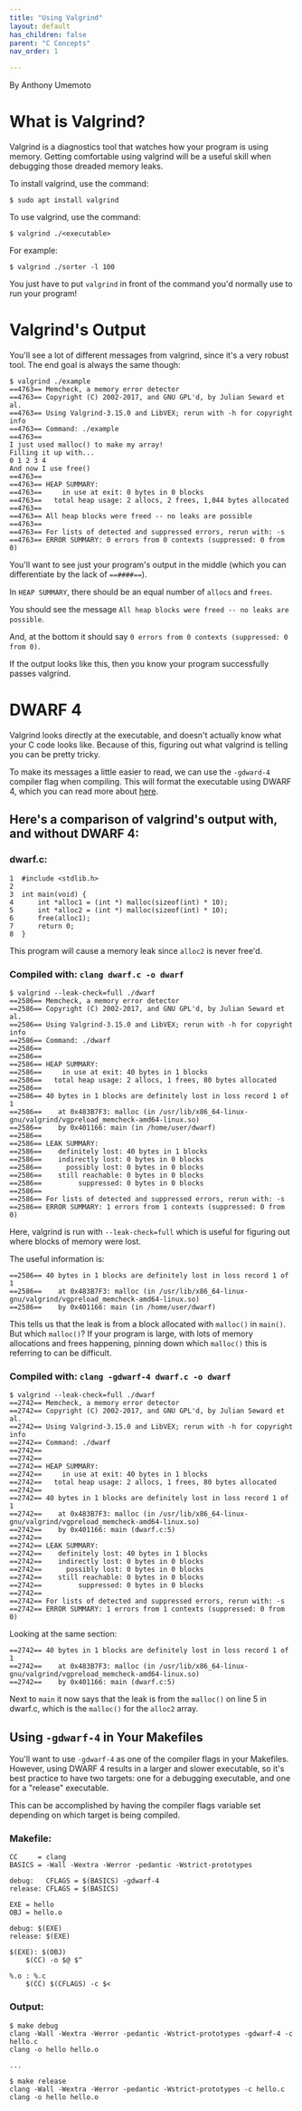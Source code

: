 ```yaml
---
title: "Using Valgrind"
layout: default
has_children: false
parent: "C Concepts"
nav_order: 1

---
```


By Anthony Umemoto

# What is Valgrind?

Valgrind is a diagnostics tool that watches how your program is using memory. Getting comfortable using valgrind will be a useful skill when debugging those dreaded memory leaks.

To install valgrind, use the command:
```
$ sudo apt install valgrind
```

To use valgrind, use the command:
```
$ valgrind ./<executable>
```

For example:
```
$ valgrind ./sorter -l 100
```
You just have to put `valgrind` in front of the command you'd normally use to run your program!

# Valgrind's Output

You'll see a lot of different messages from valgrind, since it's a very robust tool. The end goal is always the same though:

```
$ valgrind ./example
==4763== Memcheck, a memory error detector
==4763== Copyright (C) 2002-2017, and GNU GPL'd, by Julian Seward et al.
==4763== Using Valgrind-3.15.0 and LibVEX; rerun with -h for copyright info
==4763== Command: ./example
==4763== 
I just used malloc() to make my array!
Filling it up with...
0 1 2 3 4 
And now I use free()
==4763== 
==4763== HEAP SUMMARY:
==4763==     in use at exit: 0 bytes in 0 blocks
==4763==   total heap usage: 2 allocs, 2 frees, 1,044 bytes allocated
==4763== 
==4763== All heap blocks were freed -- no leaks are possible
==4763== 
==4763== For lists of detected and suppressed errors, rerun with: -s
==4763== ERROR SUMMARY: 0 errors from 0 contexts (suppressed: 0 from 0)
```

You'll want to see just your program's output in the middle (which you can differentiate by the lack of `==####==`). 

In `HEAP SUMMARY`, there should be an equal number of `allocs` and `frees`. 

You should see the message `All heap blocks were freed -- no leaks are possible`. 

And, at the bottom it should say `0 errors from 0 contexts (suppressed: 0 from 0)`.

If the output looks like this, then you know your program successfully passes valgrind.

# DWARF 4

Valgrind looks directly at the executable, and doesn't actually know what your C code looks like. Because of this, figuring out what valgrind is telling you can be pretty tricky.

To make its messages a little easier to read, we can use the `-gdward-4` compiler flag when compiling. This will format the executable using DWARF 4, which you can read more about [here](https://dwarfstd.org/dwarf4std.html).

## Here's a comparison of valgrind's output with, and without DWARF 4:

### dwarf.c:
```
1  #include <stdlib.h>
2  
3  int main(void) {
4      int *alloc1 = (int *) malloc(sizeof(int) * 10);
5      int *alloc2 = (int *) malloc(sizeof(int) * 10);
6      free(alloc1);
7      return 0;
8  }
```
This program will cause a memory leak since `alloc2` is never free'd.

### Compiled with: `clang dwarf.c -o dwarf`
```
$ valgrind --leak-check=full ./dwarf
==2586== Memcheck, a memory error detector
==2586== Copyright (C) 2002-2017, and GNU GPL'd, by Julian Seward et al.
==2586== Using Valgrind-3.15.0 and LibVEX; rerun with -h for copyright info
==2586== Command: ./dwarf
==2586== 
==2586== 
==2586== HEAP SUMMARY:
==2586==     in use at exit: 40 bytes in 1 blocks
==2586==   total heap usage: 2 allocs, 1 frees, 80 bytes allocated
==2586== 
==2586== 40 bytes in 1 blocks are definitely lost in loss record 1 of 1
==2586==    at 0x483B7F3: malloc (in /usr/lib/x86_64-linux-gnu/valgrind/vgpreload_memcheck-amd64-linux.so)
==2586==    by 0x401166: main (in /home/user/dwarf)
==2586== 
==2586== LEAK SUMMARY:
==2586==    definitely lost: 40 bytes in 1 blocks
==2586==    indirectly lost: 0 bytes in 0 blocks
==2586==      possibly lost: 0 bytes in 0 blocks
==2586==    still reachable: 0 bytes in 0 blocks
==2586==         suppressed: 0 bytes in 0 blocks
==2586== 
==2586== For lists of detected and suppressed errors, rerun with: -s
==2586== ERROR SUMMARY: 1 errors from 1 contexts (suppressed: 0 from 0)
```

Here, valgrind is run with `--leak-check=full` which is useful for figuring out where blocks of memory were lost.

The useful information is:
```
==2586== 40 bytes in 1 blocks are definitely lost in loss record 1 of 1
==2586==    at 0x483B7F3: malloc (in /usr/lib/x86_64-linux-gnu/valgrind/vgpreload_memcheck-amd64-linux.so)
==2586==    by 0x401166: main (in /home/user/dwarf)
```
This tells us that the leak is from a block allocated with `malloc()` in `main()`. But which `malloc()`? If your program is large, with lots of memory allocations and frees happening, pinning down which `malloc()` this is referring to can be difficult.

### Compiled with: `clang -gdwarf-4 dwarf.c -o dwarf`
```
$ valgrind --leak-check=full ./dwarf
==2742== Memcheck, a memory error detector
==2742== Copyright (C) 2002-2017, and GNU GPL'd, by Julian Seward et al.
==2742== Using Valgrind-3.15.0 and LibVEX; rerun with -h for copyright info
==2742== Command: ./dwarf
==2742== 
==2742== 
==2742== HEAP SUMMARY:
==2742==     in use at exit: 40 bytes in 1 blocks
==2742==   total heap usage: 2 allocs, 1 frees, 80 bytes allocated
==2742== 
==2742== 40 bytes in 1 blocks are definitely lost in loss record 1 of 1
==2742==    at 0x483B7F3: malloc (in /usr/lib/x86_64-linux-gnu/valgrind/vgpreload_memcheck-amd64-linux.so)
==2742==    by 0x401166: main (dwarf.c:5)
==2742== 
==2742== LEAK SUMMARY:
==2742==    definitely lost: 40 bytes in 1 blocks
==2742==    indirectly lost: 0 bytes in 0 blocks
==2742==      possibly lost: 0 bytes in 0 blocks
==2742==    still reachable: 0 bytes in 0 blocks
==2742==         suppressed: 0 bytes in 0 blocks
==2742== 
==2742== For lists of detected and suppressed errors, rerun with: -s
==2742== ERROR SUMMARY: 1 errors from 1 contexts (suppressed: 0 from 0)
```

Looking at the same section:
```
==2742== 40 bytes in 1 blocks are definitely lost in loss record 1 of 1
==2742==    at 0x483B7F3: malloc (in /usr/lib/x86_64-linux-gnu/valgrind/vgpreload_memcheck-amd64-linux.so)
==2742==    by 0x401166: main (dwarf.c:5)
```
Next to `main` it now says that the leak is from the `malloc()` on line 5 in dwarf.c, which is the `malloc()` for the `alloc2` array.

## Using `-gdwarf-4` in Your Makefiles

You'll want to use `-gdwarf-4` as one of the compiler flags in your Makefiles. However, using DWARF 4 results in a larger and slower executable, so it's best practice to have two targets: one for a debugging executable, and one for a "release" executable.

This can be accomplished by having the compiler flags variable set depending on which target is being compiled.

### Makefile:
```
CC     = clang
BASICS = -Wall -Wextra -Werror -pedantic -Wstrict-prototypes

debug:   CFLAGS = $(BASICS) -gdwarf-4
release: CFLAGS = $(BASICS)

EXE = hello
OBJ = hello.o

debug: $(EXE)
release: $(EXE)

$(EXE): $(OBJ)
	$(CC) -o $@ $^

%.o : %.c
	$(CC) $(CFLAGS) -c $<

```

### Output:
```
$ make debug
clang -Wall -Wextra -Werror -pedantic -Wstrict-prototypes -gdwarf-4 -c hello.c
clang -o hello hello.o

...

$ make release
clang -Wall -Wextra -Werror -pedantic -Wstrict-prototypes -c hello.c
clang -o hello hello.o
```